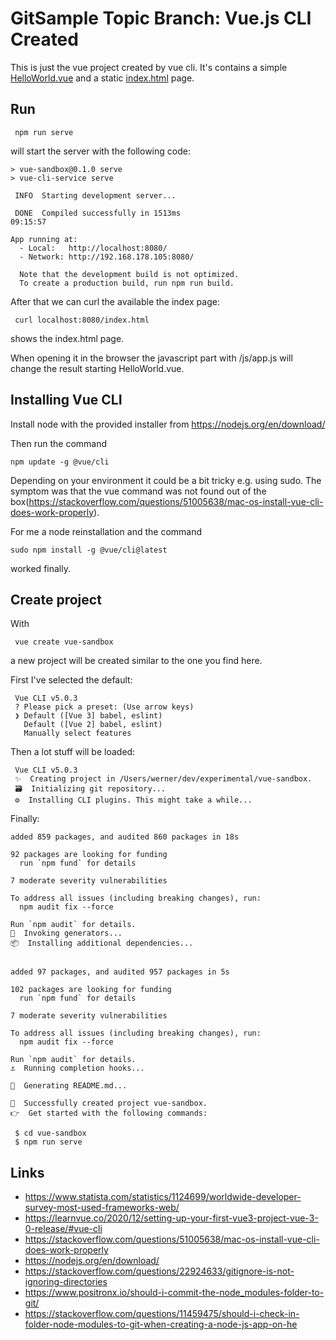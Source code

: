 # GitSample Topic Branch: Vue.js CLI Created

This is just the vue project created by vue cli. 
It's contains a simple [HelloWorld.vue](src/components/HelloWorld.vue) and a static
[index.html](public/index.html) page. 

## Run
     npm run serve

will start the server with the following code: 

    > vue-sandbox@0.1.0 serve
    > vue-cli-service serve
    
     INFO  Starting development server...

     DONE  Compiled successfully in 1513ms                                                                              09:15:57

    App running at:
      - Local:   http://localhost:8080/ 
      - Network: http://192.168.178.105:8080/

      Note that the development build is not optimized.
      To create a production build, run npm run build.

After that we can curl the available the index page:

     curl localhost:8080/index.html

shows the index.html page. 

When opening it in the browser the javascript part with /js/app.js will change the result starting HelloWorld.vue.  


## Installing Vue CLI
Install node with the provided installer from https://nodejs.org/en/download/

Then run the command 

    npm update -g @vue/cli

Depending on your environment it could be a bit tricky e.g. using sudo. The symptom was that the vue command was not found out of the box(https://stackoverflow.com/questions/51005638/mac-os-install-vue-cli-does-work-properly). 

For me a node reinstallation and the command 

    sudo npm install -g @vue/cli@latest

worked finally. 

## Create project
With 

     vue create vue-sandbox

a new project will be created similar to the one you find here. 

First I've selected the default:

     Vue CLI v5.0.3
     ? Please pick a preset: (Use arrow keys)
     ❯ Default ([Vue 3] babel, eslint) 
       Default ([Vue 2] babel, eslint) 
       Manually select features 

Then a lot stuff will be loaded: 

     Vue CLI v5.0.3
     ✨  Creating project in /Users/werner/dev/experimental/vue-sandbox.
     🗃  Initializing git repository...
     ⚙️  Installing CLI plugins. This might take a while...


Finally: 

    added 859 packages, and audited 860 packages in 18s
    
    92 packages are looking for funding
      run `npm fund` for details
    
    7 moderate severity vulnerabilities
    
    To address all issues (including breaking changes), run:
      npm audit fix --force
    
    Run `npm audit` for details.
    🚀  Invoking generators...
    📦  Installing additional dependencies...
    
    
    added 97 packages, and audited 957 packages in 5s
    
    102 packages are looking for funding
      run `npm fund` for details
    
    7 moderate severity vulnerabilities
    
    To address all issues (including breaking changes), run:
      npm audit fix --force
    
    Run `npm audit` for details.
    ⚓  Running completion hooks...
    
    📄  Generating README.md...
    
    🎉  Successfully created project vue-sandbox.
    👉  Get started with the following commands:
    
     $ cd vue-sandbox
     $ npm run serve

## Links
* https://www.statista.com/statistics/1124699/worldwide-developer-survey-most-used-frameworks-web/
* https://learnvue.co/2020/12/setting-up-your-first-vue3-project-vue-3-0-release/#vue-cli
* https://stackoverflow.com/questions/51005638/mac-os-install-vue-cli-does-work-properly
* https://nodejs.org/en/download/
* https://stackoverflow.com/questions/22924633/gitignore-is-not-ignoring-directories
* https://www.positronx.io/should-i-commit-the-node_modules-folder-to-git/
* https://stackoverflow.com/questions/11459475/should-i-check-in-folder-node-modules-to-git-when-creating-a-node-js-app-on-he